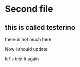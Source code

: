 # Second file 
## this is called testerino

there is not much here

Now I should update

let's test it again